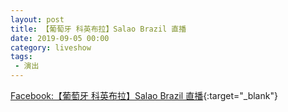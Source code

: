 ```yaml
---
layout: post
title: 【葡萄牙 科英布拉】Salao Brazil 直播
date: 2019-09-05 00:00
category: liveshow
tags:
 - 演出
---
```


[Facebook:【葡萄牙 科英布拉】Salao Brazil 直播](https://www.facebook.com/114314428584386/videos/473743516813197/{:target="_blank"}){:target="_blank"}
